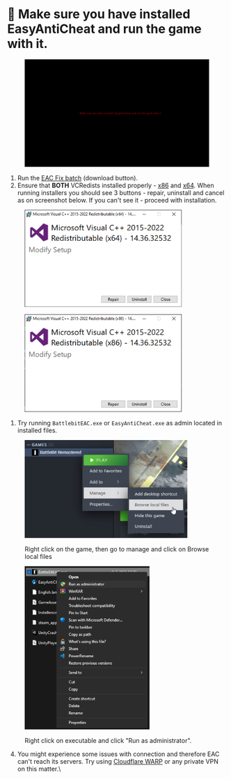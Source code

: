 # 🔘 Make sure you have installed EasyAntiCheat and run the game with it.

<figure><img src="../.gitbook/assets/redtext.png" alt=""><figcaption></figcaption></figure>

1. Run the [EAC Fix batch](https://github.com/livingflore/BattleBitEACFix) (download button).
2. Ensure that **BOTH** VCRedists installed properly - [x86](https://aka.ms/vs/17/release/vc\_redist.x86.exe) and [x64](https://aka.ms/vs/17/release/vc\_redist.x64.exe). When running installers you should see 3 buttons - repair, uninstall and cancel as on screenshot below. If you can't see it - proceed with installation.

<figure><img src="../.gitbook/assets/vcredistx64.png" alt="" width="361"><figcaption></figcaption></figure>

<figure><img src="../.gitbook/assets/vcredistx86.png" alt="" width="361"><figcaption></figcaption></figure>

1. Try running `BattlebitEAC.exe` or `EasyAntiCheat.exe` as admin located in installed files.

<figure><img src="../.gitbook/assets/browse (1).png" alt="" width="374"><figcaption><p>Right click on the game, then go to manage and click on Browse local files</p></figcaption></figure>

<figure><img src="../.gitbook/assets/runasadmin.png" alt="" width="287"><figcaption><p>Right click on executable and click "Run as administrator".</p></figcaption></figure>

4. You might experience some issues with connection and therefore EAC can't reach its servers. Try using [Cloudflare WARP](https://1.1.1.1) or any private VPN on this matter.\
